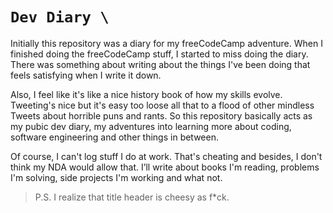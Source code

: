 # `Dev Diary \`

Initially this repository was a diary for my freeCodeCamp adventure. When I finished doing the freeCodeCamp stuff, I started to miss doing the diary. There was something about writing about the things I've been doing that feels satisfying when I write it down.

Also, I feel like it's like a nice history book of how my skills evolve. Tweeting's nice but it's easy too loose all that to a flood of other mindless Tweets about horrible puns and rants. So this repository basically acts as my pubic dev diary, my adventures into learning more about coding, software engineering and other things in between.

Of course, I can't log stuff I do at work. That's cheating and besides, I don't think my NDA would allow that. I’ll write about books I'm reading, problems I'm solving, side projects I'm working and what not.

> P.S. I realize that title header is cheesy as f*ck.